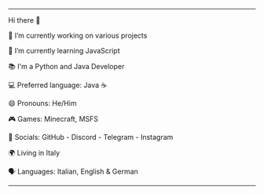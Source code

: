 
--------------------------------------------

Hi there 👋

🔭 I’m currently working on various projects

🌱 I’m currently learning JavaScript

📚 I'm a Python and Java Developer

💻 Preferred language: Java ☕

😄 Pronouns: He/Him

🎮 Games: Minecraft, MSFS

👥 Socials: GitHub - Discord - Telegram - Instagram

🌍 Living in Italy

🗣 Languages: Italian, English & German

--------------------------------------------
